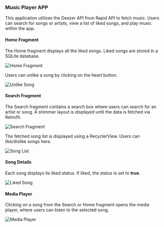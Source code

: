 ### Music Player APP

This application utilizes the Deezer API from Rapid API to fetch music. Users can search for songs or artists, view a list of liked songs, and play music within the app.

#### Home Fragment

The Home fragment displays all the liked songs. Liked songs are stored in a SQLite database.

![Home Fragment](https://github.com/Falcon-jpg/Music_player_App/assets/109679302/12e56637-7734-4bf2-8f12-07e7d7c78051)

Users can unlike a song by clicking on the heart button.

![Unlike Song](https://github.com/Falcon-jpg/Music_player_App/assets/109679302/484e989a-a564-4988-b8aa-c2c77f22efd4)

#### Search Fragment

The Search fragment contains a search box where users can search for an artist or song. A shimmer layout is displayed until the data is fetched via Retrofit.

![Search Fragment](https://github.com/Falcon-jpg/Music_player_App/assets/109679302/6baed04e-f8aa-410e-aec2-240bf13b98fe)

The fetched song list is displayed using a RecyclerView. Users can like/dislike songs here.

![Song List](https://github.com/Falcon-jpg/Music_player_App/assets/109679302/7c1ffa4e-ddc7-4c9c-bc9a-a74e063fbccd)

#### Song Details

Each song displays its liked status. If liked, the status is set to **true**.

![Liked Song](https://github.com/Falcon-jpg/Music_player_App/assets/109679302/03056702-7e3c-4e5d-9b26-73b81cdf8e2c)

#### Media Player

Clicking on a song from the Search or Home fragment opens the media player, where users can listen to the selected song.

![Media Player](https://github.com/Falcon-jpg/Music_player_App/assets/109679302/3c19bf06-4007-4876-bcdb-8699ac09087f)



